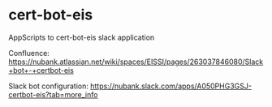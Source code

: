 # cert-bot-eis
AppScripts to cert-bot-eis slack application

Confluence:
https://nubank.atlassian.net/wiki/spaces/EISSI/pages/263037846080/Slack+bot+-+certbot-eis

Slack bot configuration:
https://nubank.slack.com/apps/A050PHG3GSJ-certbot-eis?tab=more_info
